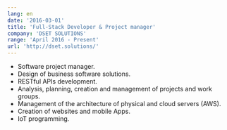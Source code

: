 ```yaml
---
lang: en
date: '2016-03-01'
title: 'Full-Stack Developer & Project manager'
company: 'DSET SOLUTIONS'
range: 'April 2016 - Present'
url: 'http://dset.solutions/'
---
```


- Software project manager.
- Design of business software solutions.
- RESTful APIs development.
- Analysis, planning, creation and management of projects and work groups.
- Management of the architecture of physical and cloud servers (AWS).
- Creation of websites and mobile Apps. 
- IoT programming.
